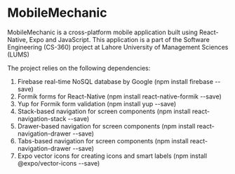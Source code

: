 # MobileMechanic

MobileMechanic is a cross-platform mobile application built using React-Native, Expo and JavaScript. This application is a part of the Software Engineering (CS-360) project at Lahore University of Management Sciences (LUMS)

The project relies on the following dependencies:

1. Firebase real-time NoSQL database by Google (npm install firebase --save)
2. Formik forms for React-Native (npm install react-native-formik --save)
3. Yup for Formik form validation (npm install yup --save)
4. Stack-based navigation for screen components (npm install react-navigation-stack --save)
5. Drawer-based navigation for screen components (npm install react-navigation-drawer --save)
6. Tabs-based navigation for screen components (npm install react-navigation-drawer --save)
7. Expo vector icons for creating icons and smart labels (npm install @expo/vector-icons --save)

